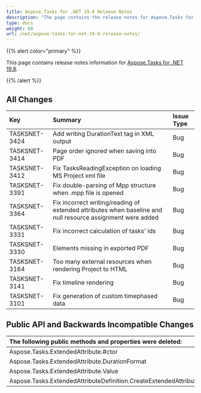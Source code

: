 ```yaml
---
title: Aspose.Tasks for .NET 19.8 Release Notes
description: "The page contains the release notes for Aspose.Tasks for .NET 19.8."
type: docs
weight: 60
url: /net/aspose-tasks-for-net-19-8-release-notes/
---
```


{{% alert color="primary" %}}

This page contains release notes information for [Aspose.Tasks for .NET 19.8](https://downloads.aspose.com/tasks/net/new-releases/aspose.tasks-for-.net-19.8/).

{{% /alert %}}

## **All Changes**
|**Key**|**Summary**|**Issue Type**|
| :- | :- | :- |
|TASKSNET-3424 | Add writing DurationText tag in XML output |Bug |
|TASKSNET-3414 | Page order ignored when saving into PDF |Bug |
|TASKSNET-3412 | Fix TasksReadingException on loading MS Project xml file |Bug |
|TASKSNET-3391 | Fix double-parsing of Mpp structure when .mpp file is opened |Bug |
|TASKSNET-3364 | Fix incorrect writing/reading of extended attributes when baseline and null resource assignment were added |Bug |
|TASKSNET-3331 | Fix incorrect calculation of tasks' ids |Bug |
|TASKSNET-3330 | Elements missing in exported PDF |Bug |
|TASKSNET-3164 | Too many external resources when rendering Project to HTML |Bug |
|TASKSNET-3141 | Fix timeline rendering  |Bug |
|TASKSNET-3101 | Fix generation of custom timephased data |Bug |
## **Public API and Backwards Incompatible Changes**

|**The following public methods and properties were deleted:** |**Description**|
| :- | :- |
| Aspose.Tasks.ExtendedAttribute.#ctor | |
| Aspose.Tasks.ExtendedAttribute.DurationFormat | |
| Aspose.Tasks.ExtendedAttribute.Value | |
| Aspose.Tasks.ExtendedAttributeDefinition.CreateExtendedAttribute(Aspose.Tasks.OutlineValue) | |

